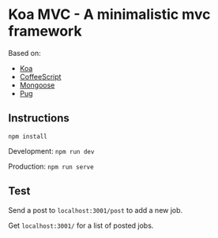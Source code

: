 # Koa MVC - A minimalistic mvc framework

Based on:
- [Koa](http://koajs.com/)
- [CoffeeScript](http://coffeescript.org)
- [Mongoose](http://mongoosejs.com/)
- [Pug](https://pugjs.org)

## Instructions

```npm install```

Development: ```npm run dev```

Production: ```npm run serve```

## Test

Send a post to ```localhost:3001/post``` to add a new job.

Get ```localhost:3001/``` for a list of posted jobs.
